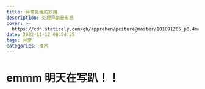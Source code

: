 ```yaml
---
title: 异常处理的妙用
description: 处理异常是有感
cover: >-
  https://cdn.staticaly.com/gh/apprehen/pciture@master/101891205_p0.4me67o4t9lk0.webp
date: 2022-11-12 00:54:35
tags: 异常
categories: 技术
---
```

# emmm 明天在写趴！！
